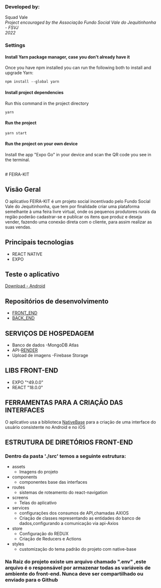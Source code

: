 ### Developed by:

Squad Vale
</br>
<i>Project encouraged by the Associação Fundo Social Vale do Jequitinhonha - FSVJ
</br>2022</i>

### Settings

#### Install Yarn package manager, case you don't already have it

Once you have npm installed you can run the following both to install and upgrade Yarn:

```shell
npm install --global yarn
```

#### Install project dependencies

Run this command in the project directory

```shell
yarn
```

#### Run the project

```shell
yarn start
```

#### Run the project on your own device

Install the app "Expo Go" in your device and scan the QR code you see in the terminal.

</br>
# FEIRA-KIT

## Visão Geral

O aplicativo FEIRA-KIT é um projeto social incentivado pelo Fundo Social Vale do Jequitinhonha, que tem por finalidade criar uma plataforma semelhante à uma feira livre virtual, onde os pequenos produtores rurais da região poderão cadastrar-se e publicar os ítens que produz e deseja vender, fazendo uma conexão direta com o cliente, para assim realizar as suas vendas.

## Principais tecnologias

- REACT NATIVE
- EXPO

## Teste o aplicativo

[Download -  Android](https://expo.dev/accounts/feirakitapp/projects/feirakit-app/builds/668e4fe8-8769-4415-9357-d566f985d99f)

## Repositórios de desenvolvimento

- [FRONT_END](https://github.com/Henrique0896/feirakit-frontend)
- [BACK_END](https://github.com/Henrique0896/feirakit-backend)

## SERVIÇOS DE HOSPEDAGEM

- Banco de dados -MongoDB Atlas
- API-[RENDER](https://feirakit-api.onrender.com)
- Upload de imagens -Firebase Storage



## LIBS FRONT-END

- EXPO "^49.0.0"
- REACT "18.0.0"

## FERRAMENTAS PARA A CRIAÇÃO DAS INTERFACES

O aplicativo usa a biblioteca [NativeBase](https://nativebase.io/) para a criação de uma interface do usuário consistente no Android e no iOS

## ESTRUTURA DE DIRETÓRIOS FRONT-END

### Dentro da pasta './src' temos a seguinte estrutura:

- assets
  - Imagens do projeto
- components
  - componentes base das interfaces
- routes
  - sistemas de roteamento do react-navigation
- screens
  - Telas do aplicativo
- services
  - configurações dos consumos de API,chamadas AXIOS
  - Criação de classes representando as entidades do banco de dados,configurando a comunicação via api-Axios
- store
  - Configuração do REDUX
  - Criação de Reducers e Actions
- styles
  - customização do tema padrão do projeto com native-base

### Na Raiz do projeto existe um arquivo chamado ".env" ,este arquivo é o responsável por armazenar todas as variáveis de ambiente do front-end. **Nunca deve ser compartilhado ou enviado para o Github**
